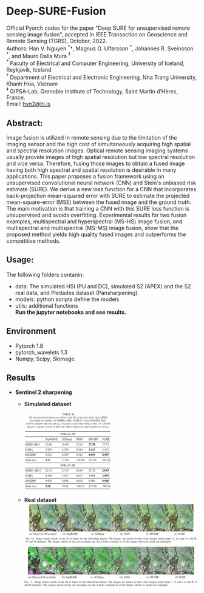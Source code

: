 # Deep-SURE-Fusion
 Official Pyorch codes for the paper "Deep SURE for unsupervised remote sensing image fusion", accepted in IEEE Transaction on Geoscience and Remote Sensing (TGRS), October, 2022.<br>
Authors: Han V. Nguyen $^\ast \dagger$, Magnus O. Ulfarsson $^\ast$,  Johannes R. Sveinsson $^\ast$, and Mauro Dalla Mura $^\ddagger$ <br>
$^\ast$ Faculty of Electrical and Computer Engineering, University of Iceland, Reykjavik, Iceland<br>
$^\dagger$ Department of Electrical and Electronic Engineering, Nha Trang University, Khanh Hoa, Vietnam<br>
$^\ddagger$ GIPSA-Lab, Grenoble Institute of Technology, Saint Martin d’Hères, France.<br>
Email: hvn2@hi.is

## Abstract:<br>
Image fusion is utilized in remote sensing due to the limitation of the imaging sensor and the high cost of simultaneously acquiring high spatial and spectral resolution images. Optical remote sensing imaging systems usually provide images of high spatial resolution but low spectral resolution and vice versa. Therefore, fusing those images to obtain a fused image having both high spectral and spatial resolution is desirable in many applications. This paper proposes a fusion framework using an unsupervised convolutional neural network (CNN) and Stein's unbiased risk estimate (SURE). We derive a new loss function for a CNN that incorporates back-projection mean-squared error with SURE to estimate the projected mean-square-error (MSE) between the fused image and the ground truth. The main motivation is that training a CNN with this SURE loss function is unsupervised and avoids overfitting. Experimental results for two fusion examples, multispectral and hyperspectral (MS-HS) image fusion, and multispectral and multispectral (MS-MS) image fusion, show that the proposed method yields high quality fused images and outperforms the competitive methods.

## Usage:<br>
The following folders contanin:
- data: The simulated HSI (PU and DC), simulated S2 (APEX) and the S2 real data, and Pledades dataset (Pansharpening).
- models: python scripts define the models
- utils: additional functions<br>
**Run the jupyter notebooks and see results.**
## Environment
- Pytorch 1.8
- pytorch_wavelets 1.3
- Numpy, Scipy, Skimage.

## Results
- **Sentinel 2 sharpening**
	+ 	**Simulated dataset**
	
		<img src="result3.png" alt="drawing" width="50%"/>
	+ **Real dataset**
		![image](result1.png "a title")
		![image](result2.png "a title")